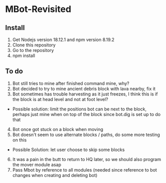 # MBot-Revisited
## Install
1. Get Nodejs version 18.12.1 and npm version 8.19.2
2. Clone this repository
3. Go to the repository
4. npm install

## To do
1. Bot still tries to mine after finished command mine, why?
2. Bot decided to try to mine ancient debris block with lava nearby, fix it
3. Bot sometimes has trouble harvesting as it just freezes, I think this is if the block is at head level and not at foot level?
 - Possible solution: limit the positions bot can be next to the block, perhaps just mine when on top of the block since bot.dig is set up to do that
4. Bot once got stuck on a block when moving
5. Bot doesn't seem to use alternate blocks / paths, do some more testing on this
 - Possible Solution: let user choose to skip some blocks
6. It was a pain in the butt to return to HQ later, so we should also program the mover module asap
7. Pass Mbot by reference to all modules (needed since reference to bot changes when creating and deleting bot)